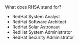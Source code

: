 What does RHSA stand for?

- RedHat System Analyst
- RedHat Software Architect
- RedHat Solar Astronaut
- RedHat System Administrator
- RedHat Security Administrator
